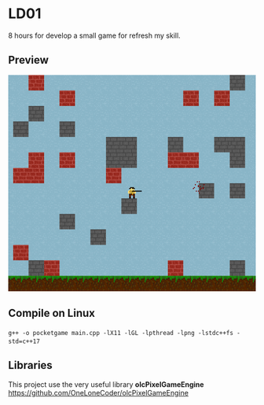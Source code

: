 # LD01
8 hours for develop a small game for refresh my skill.

## Preview
![Preview of the game](preview.png)

## Compile on Linux
``g++ -o pocketgame main.cpp -lX11 -lGL -lpthread -lpng -lstdc++fs -std=c++17``

## Libraries
This project use the very useful library **olcPixelGameEngine**  
https://github.com/OneLoneCoder/olcPixelGameEngine